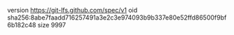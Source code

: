 version https://git-lfs.github.com/spec/v1
oid sha256:8abe7faadd716257491a3e2c3e974093b9b337e80e52ffd86500f9bf6b182c48
size 9997
